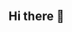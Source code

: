 ## Hi there 👋

<!--
**Laisilvadesouza/Laisilvadesouza** is a ✨ _special_ ✨ repository because its `README.md` (this file) appears on your GitHub profile.

Here are some ideas to get you started:

Boas vindas ao meu perfil 💙💙
Meu nome é lais silva👋

Estou estudando na Alura
Estou me desenvolvendo na linguagem JavaScript
aluraaaaaaaaaaaaaq 📫


